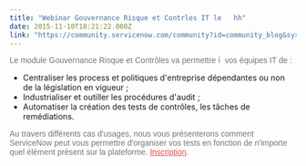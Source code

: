 ```yaml
---
title: "Webinar Gouvernance Risque et Contrles IT le   hh"
date: 2015-11-10T18:21:22.000Z
link: "https://community.servicenow.com/community?id=community_blog&sys_id=8fdd6ae9dbd0dbc01dcaf3231f96193e"
---
```

<p style="margin-bottom: 10px; color: #767676; font-family: 'Source Sans Pro', sans-serif;">Le module Gouvernance Risque et Contrôles va permettre í  vos équipes IT de :</p><ul><li>Centraliser les process et politiques d'entreprise dépendantes ou non de la législation en vigueur ;</li><li>Industrialiser et outiller les procédures d'audit ;</li><li>Automatiser la création des tests de contrôles, les tâches de remédiations.</li></ul><p style="margin-bottom: 10px; color: #767676; font-family: 'Source Sans Pro', sans-serif;">Au travers différents cas d'usages, nous vous présenterons comment ServiceNow peut vous permettre d'organiser vos tests en fonction de n'importe quel élément présent sur la plateforme. <a title="ttendee.gotowebinar.com/register/9165423744815745025" href="https://attendee.gotowebinar.com/register/9165423744815745025" style="color: #d65050;">Inscription</a>.</p>